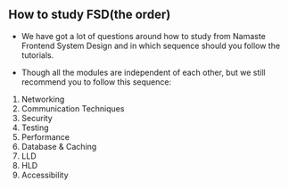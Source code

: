 ## How to study FSD(the order)
- We have got a lot of questions around how to study from Namaste Frontend System Design and in which sequence should you follow the tutorials. 

- Though all the modules are independent of each other, but we still recommend you to follow this sequence: 
1. Networking
2. Communication Techniques
3. Security
4. Testing
5. Performance
6. Database & Caching
7. LLD
8. HLD
9. Accessibility